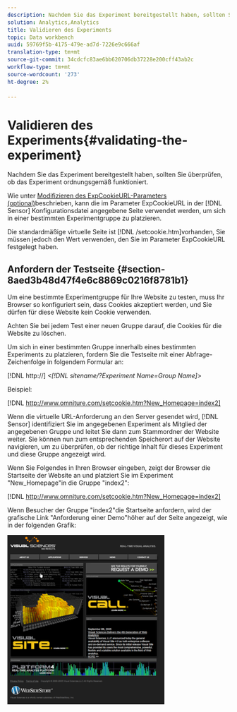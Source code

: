 ```yaml
---
description: Nachdem Sie das Experiment bereitgestellt haben, sollten Sie überprüfen, ob das Experiment ordnungsgemäß funktioniert.
solution: Analytics,Analytics
title: Validieren des Experiments
topic: Data workbench
uuid: 59769f5b-4175-479e-ad7d-7226e9c666af
translation-type: tm+mt
source-git-commit: 34cdcfc83ae6bb620706db37228e200cff43ab2c
workflow-type: tm+mt
source-wordcount: '273'
ht-degree: 2%

---
```



# Validieren des Experiments{#validating-the-experiment}

Nachdem Sie das Experiment bereitgestellt haben, sollten Sie überprüfen, ob das Experiment ordnungsgemäß funktioniert.

Wie unter [Modifizieren des ExpCookieURL-Parameters (optional)](../../home/c-undst-ctrld-exp/t-en-ctrld-exp/c-mod-expckurl-prm.md#concept-215bf86bab4e4ec0b0cc803ec48a8fcf)beschrieben, kann die im Parameter ExpCookieURL in der [!DNL Sensor] Konfigurationsdatei angegebene Seite verwendet werden, um sich in einer bestimmten Experimentgruppe zu platzieren.

Die standardmäßige virtuelle Seite ist [!DNL /setcookie.htm]vorhanden, Sie müssen jedoch den Wert verwenden, den Sie im Parameter ExpCookieURL festgelegt haben.

## Anfordern der Testseite {#section-8aed3b48d47f4e6c8869c0216f8781b1}

Um eine bestimmte Experimentgruppe für Ihre Website zu testen, muss Ihr Browser so konfiguriert sein, dass Cookies akzeptiert werden, und Sie dürfen für diese Website kein Cookie verwenden.

Achten Sie bei jedem Test einer neuen Gruppe darauf, die Cookies für die Website zu löschen.

Um sich in einer bestimmten Gruppe innerhalb eines bestimmten Experiments zu platzieren, fordern Sie die Testseite mit einer Abfrage-Zeichenfolge in folgendem Formular an:

[!DNL http://] *&lt;[!DNL sitename/?Experiment Name=Group Name]>*

Beispiel:

[!DNL http://www.omniture.com/setcookie.htm?New_Homepage=index2]

Wenn die virtuelle URL-Anforderung an den Server gesendet wird, [!DNL Sensor] identifiziert Sie im angegebenen Experiment als Mitglied der angegebenen Gruppe und leitet Sie dann zum Stammordner der Website weiter. Sie können nun zum entsprechenden Speicherort auf der Website navigieren, um zu überprüfen, ob der richtige Inhalt für dieses Experiment und diese Gruppe angezeigt wird.

Wenn Sie Folgendes in Ihren Browser eingeben, zeigt der Browser die Startseite der Website an und platziert Sie im Experiment &quot;New_Homepage&quot;in die Gruppe &quot;index2&quot;:

[!DNL http://www.omniture.com/setcookie.htm?New_Homepage=index2]

Wenn Besucher der Gruppe &quot;index2&quot;die Startseite anfordern, wird der grafische Link &quot;Anforderung einer Demo&quot;höher auf der Seite angezeigt, wie in der folgenden Grafik:

![](assets/TestPage.png)

